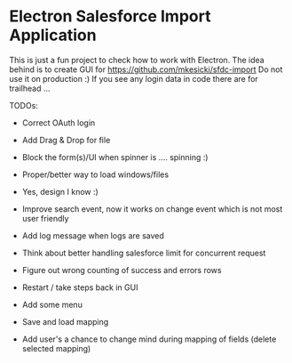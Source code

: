 # Electron Salesforce Import Application

This is just a fun project to check how to work with Electron.
The idea behind is to create GUI for https://github.com/mkesicki/sfdc-import
Do not use it on production :)
If you see any login data in code there are for trailhead ...

TODOs:
- Correct OAuth login
- Add Drag & Drop for file
- Block the form(s)/UI when spinner is .... spinning :)
- Proper/better way to load windows/files
- Yes, design I know :)
- Improve search event, now it works on change event which is not most user friendly
- Add log message when logs are saved
- Think about better handling salesforce limit for concurrent request
- Figure out wrong counting of success and errors rows
- Restart / take steps back in GUI
- Add some menu
- Save and load mapping

- Add user's a chance to change mind during mapping of fields (delete selected mapping)